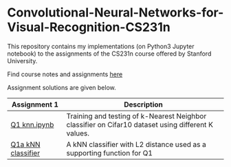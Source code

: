 # Convolutional-Neural-Networks-for-Visual-Recognition-CS231n
This repository contains my implementations (on Python3 Jupyter notebook) to the assignments of the CS231n course offered by Stanford University.

Find course notes and assignments [here](http://cs231n.github.io/)

Assignment solutions are given below.

| **Assignment 1** | **Description** |
| ------------- | ------------- |
| [Q1 knn.ipynb](https://github.com/RuchikaVermaVaid/Convolutional-Neural-Networks-for-Visual-Recognition-CS231n-/blob/master/Assignment1/knn.ipynb) | Training and testing of k-Nearest Neighbor classifier on Cifar10 dataset using different K values. |
|[Q1a kNN classifier](https://github.com/RuchikaVermaVaid/Convolutional-Neural-Networks-for-Visual-Recognition-CS231n-/blob/master/Assignment1/cs231n/classifiers/k_nearest_neighbor.py)| A kNN classifier with L2 distance used as a supporting function for Q1|


